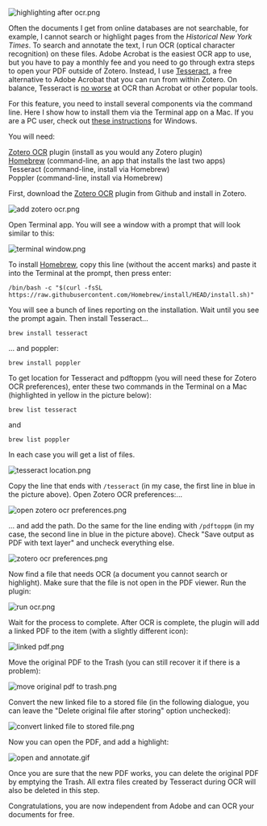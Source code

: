 ![highlighting after ocr.png](res/highlighting%20after%20ocr.png)

Often the documents I get from online databases are not searchable, for example, I cannot search or highlight pages from the _Historical New York Times_. To search and annotate the text, I run OCR (optical character recognition) on these files. Adobe Acrobat is the easiest OCR app to use, but you have to pay a monthly fee and you need to go through extra steps to open your PDF outside of Zotero. Instead, I use [Tesseract](https://github.com/tesseract-ocr/tesseract), a free alternative to Adobe Acrobat that you can run from within Zotero. On balance, Tesseract is [no worse](https://source.opennews.org/articles/so-many-ocr-options/) at OCR than Acrobat or other popular tools.

For this feature, you need to install several components via the command line. Here I show how to install them via the Terminal app on a Mac. If you are a PC user, check out [these instructions](https://www.jdavidstark.com/how-to-extract-text-from-image-only-pdfs-with-zotero/) for Windows.

You will need:

[Zotero OCR](https://github.com/UB-Mannheim/zotero-ocr) plugin (install as you would any Zotero plugin)  
[Homebrew](https://brew.sh/) (command-line, an app that installs the last two apps)  
Tesseract (command-line, install via Homebrew)  
Poppler (command-line, install via Homebrew)

First, download the [Zotero OCR](https://github.com/UB-Mannheim/zotero-ocr) plugin from Github and install in Zotero.

![add zotero ocr.png](res/add%20zotero%20ocr.png)

Open Terminal app. You will see a window with a prompt that will look similar to this:

![terminal window.png](res/terminal%20window.png)

To install [Homebrew](https://brew.sh/), copy this line (without the accent marks) and paste it into the Terminal at the prompt, then press enter:

```
/bin/bash -c "$(curl -fsSL https://raw.githubusercontent.com/Homebrew/install/HEAD/install.sh)"
```

You will see a bunch of lines reporting on the installation. Wait until you see the prompt again. Then install Tesseract...

```
brew install tesseract
```

... and poppler:

```
brew install poppler
```

To get location for Tesseract and pdftoppm (you will need these for Zotero OCR preferences), enter these two commands in the Terminal on a Mac (highlighted in yellow in the picture below):

```
brew list tesseract
```

and

```
brew list poppler
```

In each case you will get a list of files.

![tesseract location.png](res/tesseract%20location.png)

Copy the line that ends with `/tesseract` (in my case, the first line in blue in the picture above). Open Zotero OCR preferences:...

![open zotero ocr preferences.png](res/open%20zotero%20ocr%20preferences.png)

... and add the path. Do the same for the line ending with `/pdftoppm` (in my case, the second line in blue in the picture above). Check "Save output as PDF with text layer" and uncheck everything else.

![zotero ocr preferences.png](res/zotero%20ocr%20preferences.png)

Now find a file that needs OCR (a document you cannot search or highlight). Make sure that the file is not open in the PDF viewer. Run the plugin:

![run ocr.png](res/run%20ocr.png)

Wait for the process to complete. After OCR is complete, the plugin will add a linked PDF to the item (with a slightly different icon):

![linked pdf.png](res/linked%20pdf.png)

Move the original PDF to the Trash (you can still recover it if there is a problem):

![move original pdf to trash.png](res/move%20original%20pdf%20to%20trash.png)

Convert the new linked file to a stored file (in the following dialogue, you can leave the "Delete original file after storing" option unchecked):

![convert linked file to stored file.png](res/convert%20linked%20file%20to%20stored%20file.png)

Now you can open the PDF, and add a highlight:

![open and annotate.gif](res/open%20and%20annotate.gif)

Once you are sure that the new PDF works, you can delete the original PDF by emptying the Trash. All extra files created by Tesseract during OCR will also be deleted in this step.

Congratulations, you are now independent from Adobe and can OCR your documents for free.
